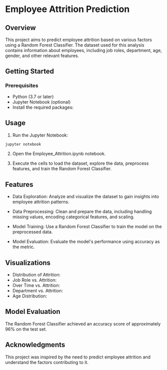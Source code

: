 # Employee Attrition Prediction

## Overview
This project aims to predict employee attrition based on various factors using a Random Forest Classifier. The dataset used for this analysis contains information about employees, including job roles, department, age, gender, and other relevant features.

## Getting Started
### Prerequisites
- Python (3.7 or later)
- Jupyter Notebook (optional)
- Install the required packages:

## Usage
1. Run the Jupyter Notebook:
```bash
jupyter notebook
```
2. Open the Employee_Attrition.ipynb notebook.

3. Execute the cells to load the dataset, explore the data, preprocess features, and train the Random Forest Classifier.

## Features
- Data Exploration: Analyze and visualize the dataset to gain insights into employee attrition patterns.

- Data Preprocessing: Clean and prepare the data, including handling missing values, encoding categorical features, and scaling.

- Model Training: Use a Random Forest Classifier to train the model on the preprocessed data.

- Model Evaluation: Evaluate the model's performance using accuracy as the metric.

## Visualizations
- Distribution of Attrition:
- Job Role vs. Attrition:
- Over Time vs. Attrition:
- Department vs. Attrition:
- Age Distribution:

## Model Evaluation
The Random Forest Classifier achieved an accuracy score of approximately 96% on the test set.

## Acknowledgments
This project was inspired by the need to predict employee attrition and understand the factors contributing to it.